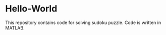 # Hello-World

This repository contains code for solving sudoku puzzle.
Code is written in MATLAB.

